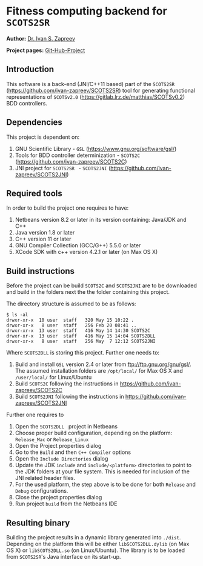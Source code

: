 # **Fitness computing backend for `SCOTS2SR`**

**Author:** [Dr. Ivan S. Zapreev](https://nl.linkedin.com/in/zapreevis)

**Project pages:** [Git-Hub-Project](https://github.com/ivan-zapreev/SCOTS2DLL)

## **Introduction**

This software is a back-end (JNI/C++11 based) part of the `SCOTS2SR` (<https://github.com/ivan-zapreev/SCOTS2SR>) tool for generating functional representations of `SCOTSv2.0` (<https://gitlab.lrz.de/matthias/SCOTSv0.2>) BDD controllers.

## **Dependencies**

This project is dependent on:

1. GNU Scientific Library - `GSL` (<https://www.gnu.org/software/gsl/>)
2. Tools for BDD controller determinization - `SCOTS2C` (<https://github.com/ivan-zapreev/SCOTS2C>)
3. JNI project for `SCOTS2SR ` - `SCOTS2JNI` (<https://github.com/ivan-zapreev/SCOTS2JNI>)

## **Required tools**

In order to build the project one requires to have:

1. Netbeans version 8.2 or later in its version containing: Java/JDK and C++
2. Java version 1.8 or later
3. C++ version 11 or later
3. GNU Compiler Collection (GCC/G++) 5.5.0 or later
4. XCode SDK with c++ version 4.2.1 or later (on Max OS X)

## **Build instructions**

Before the project can be build `SCOTS2C` and `SCOTS2JNI` are to be downloaded and build in the folders next the the folder containing this project.

The directory structure is assumed to be as follows:

```
$ ls -al
drwxr-xr-x  10 user  staff   320 May 15 10:22 .
drwxr-xr-x   8 user  staff   256 Feb 20 08:41 ..
drwxr-xr-x  13 user  staff   416 May 14 14:30 SCOTS2C
drwxr-xr-x  13 user  staff   416 May 15 14:04 SCOTS2DLL
drwxr-xr-x   8 user  staff   256 May  7 12:12 SCOTS2JNI
```
Where `SCOTS2DLL` is storing this project. Further one needs to:

1. Build and install `GSL` version 2.4 or later from <ftp://ftp.gnu.org/gnu/gsl/>. The assumed installation folders are `/opt/local/` for Max OS X and `/user/local/` for Linux/Ubuntu
2. Build `SCOTS2C` following the instructions in <https://github.com/ivan-zapreev/SCOTS2C>
3. Build `SCOTS2JNI` following the instructions in <https://github.com/ivan-zapreev/SCOTS2JNI>

Further one requires to

1. Open the `SCOTS2DLL ` project in Netbeans
2. Choose proper build configuration, depending on the platform: `Release_Mac` or `Release_Linux`
3. Open the Project properties dialog
4. Go to the `Build` and then `C++ Compiler` options
5. Open the `Include Directories` dialog
6. Update the JDK `include` and `include/<platform>` directories to point to the JDK folders at your file system. This is needed for inclusion of the JNI related header files.
7. For the used platform, the step above is to be done for both `Release` and `Debug` configurations.
8. Close the project properties dialog
3. Run project `build` from the Netbeans IDE

## **Resulting binary**

Building the project results in a dynamic library generated into `./dist`. Depending on the platform this will be either `libSCOTS2DLL.dylib` (on Max OS X) or `libSCOTS2DLL.so` (on Linux/Ubuntu). The library is to be loaded from `SCOTS2SR`'s Java interface on its start-up.
